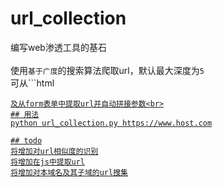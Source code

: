 # url_collection
编写web渗透工具的基石<br>
<br>
使用`基于广度`的搜索算法爬取url，默认最大深度为`5`<br>
可从```html
<a href=${url}>
```
及从form表单中提取url并自动拼接参数<br>
## 用法
python url_collection.py https://www.host.com

## todo
将增加对url相似度的识别
将增加在js中提取url
将增加对本域名及其子域的url搜集
